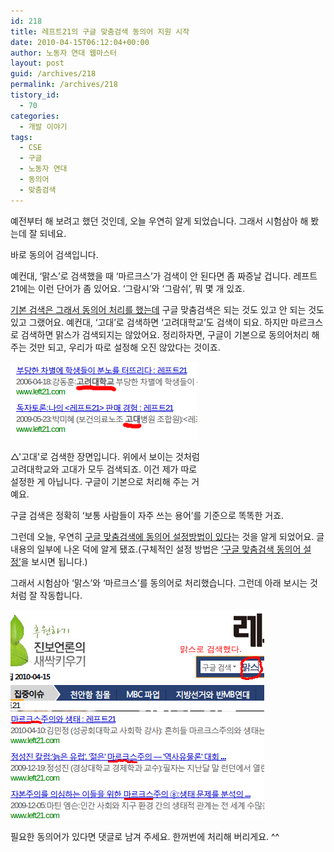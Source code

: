 ```yaml
---
id: 218
title: 레프트21의 구글 맞춤검색 동의어 지원 시작
date: 2010-04-15T06:12:04+00:00
author: 노동자 연대 웹마스터
layout: post
guid: /archives/218
permalink: /archives/218
tistory_id:
  - 70
categories:
  - 개발 이야기
tags:
  - CSE
  - 구글
  - 노동자 연대
  - 동의어
  - 맞춤검색
---
```

예전부터 해 보려고 했던 것인데, 오늘 우연히 알게 되었습니다. 그래서 시험삼아 해 봤는데 잘 되네요.

바로 동의어 검색입니다.

예컨대, ‘맑스’로 검색했을 때 ‘마르크스’가 검색이 안 된다면 좀 짜증날 겁니다. 레프트21에는 이런 단어가 좀 있어요. ‘그람시’와 ‘그람쉬’, 뭐 몇 개 있죠.

<a href="/entry/%EB%A0%88%ED%94%84%ED%8A%B821-%EA%B2%80%EC%83%89%EA%B8%B0%EB%8A%A5-%EA%B0%9C%EC%84%A0-%EC%A0%9C%ED%95%9C%EC%A0%81%EC%9D%B8%EC%9C%A0%EC%9D%98%EC%96%B4-%EC%9E%90%EB%8F%99-%EA%B2%80%EC%83%89" target="_blank">기본 검색은 그래서 동의어 처리를 했는데</a> 구글 맞춤검색은 되는 것도 있고 안 되는 것도 있고 그랬어요. 예컨대, ‘고대’로 검색하면 ‘고려대학교’도 검색이 되요. 하지만 마르크스로 검색하면 맑스가 검색되지는 않았어요. 정리하자면, 구글이 기본으로 동의어처리 해 주는 것만 되고, 우리가 따로 설정해 오진 않았다는 것이죠.

<div style="width: 309px" class="wp-caption aligncenter">
  <img src="/wp-content/uploads/1/cfile1.uf.1564104A4D08474B18A8B3.png" width="299" height="124" alt="" />
  
  <p class="wp-caption-text">
    △'고대'로 검색한 장면입니다. 위에서 보이는 것처럼 고려대학교와 고대가 모두 검색되죠. 이건 제가 따로 설정한 게 아닙니다. 구글이 기본으로 처리해 주는 거예요.
  </p>
</div>

구글 검색은 정확히 ‘보통 사람들이 자주 쓰는 용어’를 기준으로 똑똑한 거죠.

그런데 오늘, 우연히 <a href="http://mytory.co.kr/entry/%EB%B2%88%EC%97%AD-%EA%B5%AC%EA%B8%80-%EB%A7%9E%EC%B6%A4-%EA%B2%80%EC%83%89-%EA%B2%80%EC%83%89%EA%B2%B0%EA%B3%BC%EB%A5%BC-%EC%BB%A4%EC%8A%A4%ED%84%B0%EB%A7%88%EC%9D%B4%EC%A7%95-%ED%95%98%EA%B8%B0%EB%8D%B0%EC%9D%B4%ED%84%B0-%EB%A0%8C%EB%8D%94%EB%A7%81-%EC%84%9C%EB%B9%84%EC%8A%A4" target="_blank">구글 맞춤검색에 동의어 설정방법이 있다</a>는 것을 알게 되었어요. 글 내용의 일부에 나온 덕에 알게 됐죠.(구체적인 설정 방법은 <a href="http://mytory.co.kr/entry/%EA%B5%AC%EA%B8%80-%EB%A7%9E%EC%B6%A4%EA%B2%80%EC%83%89-%EB%8F%99%EC%9D%98%EC%96%B4-%EC%84%A4%EC%A0%95" target="_blank">‘구글 맞춤검색 동의어 설정’</a>을 보시면 됩니다.)

그래서 시험삼아 ‘맑스’와 ‘마르크스’를 동의어로 처리했습니다. 그런데 아래 보시는 것처럼 잘 작동합니다.

<img src="/wp-content/uploads/1/cfile2.uf.120487544D08474B280EBA.png" class="aligncenter" width="406" height="335" alt="" />

필요한 동의어가 있다면 댓글로 남겨 주세요. 한꺼번에 처리해 버리게요. ^^